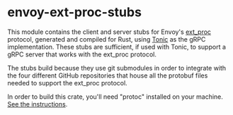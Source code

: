 # envoy-ext-proc-stubs

This module contains the client and server stubs for Envoy's
[ext_proc](https://www.envoyproxy.io/docs/envoy/latest/configuration/http/http_filters/ext_proc_filter) protocol, generated and compiled for Rust, using 
[Tonic](https://github.com/hyperium/tonic) as the gRPC 
implementation. These stubs are sufficient, if used with Tonic, to support a gRPC server that works
with the ext_proc protocol.

The stubs build because they use git submodules in order to integrate with
the four different GitHub repositories that house all the protobuf files
needed to support the ext_proc protocol.

In order to build this crate, you'll need "protoc" installed on your machine.
[See the instructions](https://github.com/protocolbuffers/protobuf#protocol-compiler-installation).
